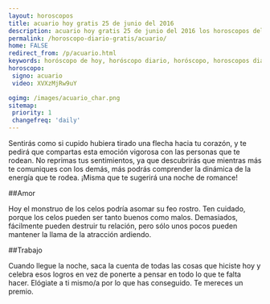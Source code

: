 ```yaml
---
layout: horoscopos
title: acuario hoy gratis 25 de junio del 2016 
description: acuario hoy gratis 25 de junio del 2016 los horoscopos del dia, amor, trabajo, vida personal. Todas las predicciones para acuario gratis. Ahora Tambien podes consultar el Oraculo SI o NO http://horoscopo-del-dia.com/oraculo-si-no/ 
permalink: /horoscopo-diario-gratis/acuario/
home: FALSE
redirect_from: /p/acuario.html
keywords: horóscopo de hoy, horóscopo diario, horóscopo, horoscopos diarios gratis del dia de hoy, horóscopo diario gratis,horóscopo 2016, horóscopo esperanza gracia, horoscopo acuario hoy, horoscop, horóscopos gratis, horoscopo acuario, horoscopo acuario 2016, Tarot, Astrologia, Zodíaco, acuario, horoscopo gratis
horoscopo:
 signo: acuario
 video: XVXzMjRw9uY

ogimg: /images/acuario_char.png
sitemap:
 priority: 1
 changefreq: 'daily'
---
```



Sentirás como si cupido hubiera tirado una flecha hacia tu corazón, y te pedirá que compartas esta emoción vigorosa con las personas que te rodean. No reprimas tus sentimientos, ya que descubrirás que mientras más te comuniques con los demás, más podrás comprender la dinámica de la energía que te rodea. ¡Misma que te sugerirá una noche de romance!

##Amor

Hoy el monstruo de los celos podría asomar su feo rostro. Ten cuidado, porque los celos pueden ser tanto buenos como malos. Demasiados, fácilmente pueden destruir tu relación, pero sólo unos pocos pueden mantener la llama de la atracción ardiendo.

##Trabajo

Cuando llegue la noche, saca la cuenta de todas las cosas que hiciste hoy y celebra esos logros en vez de ponerte a pensar en todo lo que te falta hacer. Elógiate a ti mismo/a por lo que has conseguido. Te mereces un premio.